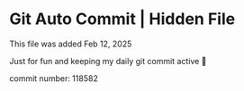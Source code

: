 # Git Auto Commit | Hidden File

This file was added Feb 12, 2025

Just for fun and keeping my daily git commit active 🤪

commit number: 118582
